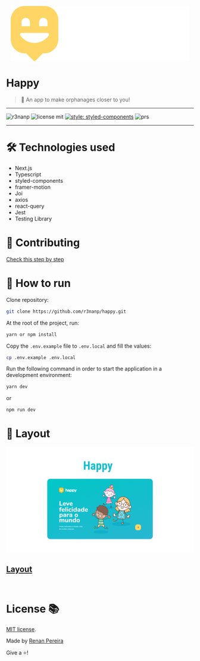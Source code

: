 <p align="center">
<img src="./.github/logo-full.svg" />
</p>

# Happy
> 👶 An app to make orphanages closer to you!

---

<div align="left">

![r3nanp](https://img.shields.io/badge/r3nanp-happy-blue?style=for-the-badge&logo=react)
![license mit](https://img.shields.io/github/license/r3nanp/happy?color=blue&label=LICENSE&logo=github&style=for-the-badge)
[![style: styled-components](https://img.shields.io/badge/style-%F0%9F%92%85%20styled--components-orange.svg?colorB=daa357&colorA=db748e&style=for-the-badge)](https://github.com/styled-components/styled-components)
![prs](https://img.shields.io/static/v1?label=PRs&message=welcome&style=for-the-badge&color=24B36B&labelColor=000000)

</div>

---

# 🛠 Technologies used

- Next.js
- Typescript
- styled-components
- framer-motion
- Joi
- axios
- react-query
- Jest
- Testing Library

# 🎉 Contributing

[Check this step by step](CONTRIBUTING.md)

# 🤔 How to run

Clone repository:
```bash
git clone https://github.com/r3nanp/happy.git
```

At the root of the project, run:
```bash
yarn or npm install
```

Copy the `.env.example` file to `.env.local` and fill the values:
```bash
cp .env.example .env.local
```

Run the following command in order to start the application in a development environment:
```bash
yarn dev
```
or
```bash
npm run dev
```

# 🎨 Layout

<img src="./public/img/banner.png" />

## [Layout](https://www.figma.com/file/Vb7lt6Ngf8cu5lilSyWzfv/Happy-Web-2.0-(Copy))

<br />

# License 📚

[MIT license](LICENSE).

Made by [Renan Pereira](https://github.com/r3nanp)

Give a ⭐️!
